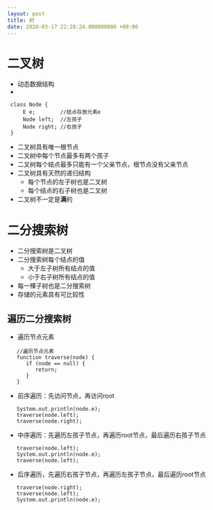 ```yaml
---
layout: post
title: 树
date: 2020-03-17 22:28:24.000000000 +09:00
---
```


# 二叉树
   + 动态数据结构
   + 
   ```
    class Node {
        E e;        //结点存放元素e
        Node left;  //左孩子
        Node right; //右孩子
    }
   ```
   + 二叉树具有唯一根节点
   + 二叉树中每个节点最多有两个孩子
   + 二叉树每个结点最多只能有一个父亲节点，根节点没有父亲节点
   + 二叉树具有天然的递归结构
      + 每个节点的左子树也是二叉树
      + 每个结点的右子树也是二叉树
   + 二叉树不一定是**满**的

# 二分搜索树
   + 二分搜索树是二叉树
   + 二分搜索树每个结点的值
      + 大于左子树所有结点的值
      + 小于右子树所有结点的值
   + 每一棵子树也是二分搜索树
   + 存储的元素具有可比较性

## 遍历二分搜索树
   + 遍历节点元素
   ```
      //遍历节点元素
      function traverse(node) {
         if (node == null) {
            return;
         }
      }
   ```
   + 前序遍历：先访问节点，再访问root
   ```
      System.out.println(node.e);
      traverse(node.left);
      traverse(node.right);
   ```
   + 中序遍历：先遍历左孩子节点，再遍历root节点，最后遍历右孩子节点
   ```
      traverse(node.left);
      System.out.println(node.e);
      traverse(node.left);
   ```
   + 后序遍历，先遍历右孩子节点，再遍历左孩子节点，最后遍历root节点
   ```
      traverse(node.right);
      traverse(node.left);
      System.out.println(node.e);
   ```
